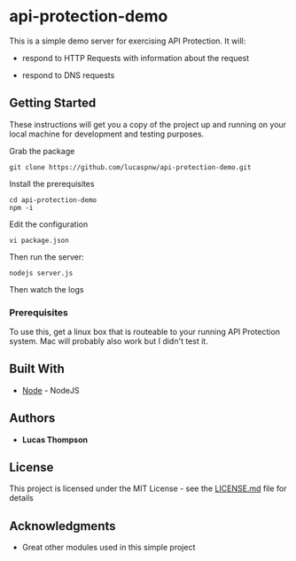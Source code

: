 # api-protection-demo

This is a simple demo server for exercising API Protection. It will:

* respond to HTTP Requests with information about the request

* respond to DNS requests



## Getting Started

These instructions will get you a copy of the project up and running on your local machine for development and testing purposes.


Grab the package

```
git clone https://github.com/lucaspnw/api-protection-demo.git
```

Install the prerequisites

```
cd api-protection-demo
npm -i
```

Edit the configuration

```
vi package.json
```

Then run the server:

```
nodejs server.js
```

Then watch the logs

 

### Prerequisites

To use this, get a linux box that is routeable to your running API Protection system. Mac will probably also work but I didn't test it.


## Built With

* [Node](http://www.nodejs.org/) - NodeJS


## Authors

* **Lucas Thompson**

## License

This project is licensed under the MIT License - see the [LICENSE.md](LICENSE.md) file for details

## Acknowledgments

* Great other modules used in this simple project

